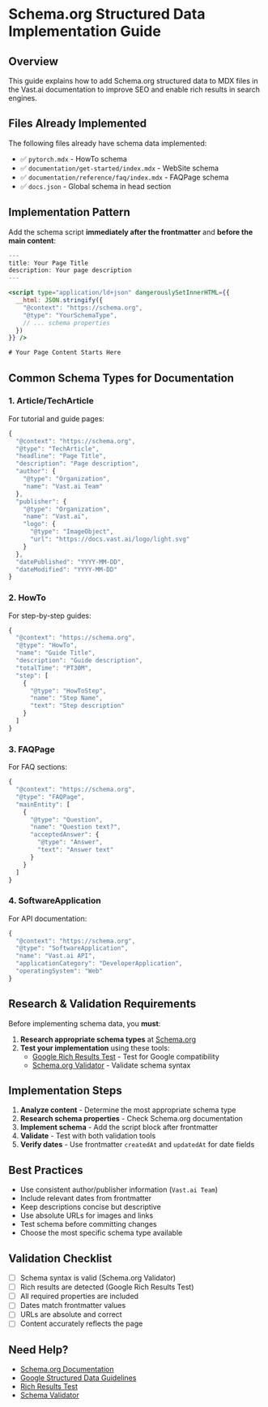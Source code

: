 # Schema.org Structured Data Implementation Guide

## Overview

This guide explains how to add Schema.org structured data to MDX files in the Vast.ai documentation to improve SEO and enable rich results in search engines.

## Files Already Implemented

The following files already have schema data implemented:
- ✅ `pytorch.mdx` - HowTo schema
- ✅ `documentation/get-started/index.mdx` - WebSite schema  
- ✅ `documentation/reference/faq/index.mdx` - FAQPage schema
- ✅ `docs.json` - Global schema in head section

## Implementation Pattern

Add the schema script **immediately after the frontmatter** and **before the main content**:

```jsx
---
title: Your Page Title
description: Your page description
---

<script type="application/ld+json" dangerouslySetInnerHTML={{
  __html: JSON.stringify({
    "@context": "https://schema.org",
    "@type": "YourSchemaType",
    // ... schema properties
  })
}} />

# Your Page Content Starts Here
```

## Common Schema Types for Documentation

### 1. Article/TechArticle
For tutorial and guide pages:
```jsx
{
  "@context": "https://schema.org",
  "@type": "TechArticle",
  "headline": "Page Title",
  "description": "Page description",
  "author": {
    "@type": "Organization",
    "name": "Vast.ai Team"
  },
  "publisher": {
    "@type": "Organization",
    "name": "Vast.ai",
    "logo": {
      "@type": "ImageObject",
      "url": "https://docs.vast.ai/logo/light.svg"
    }
  },
  "datePublished": "YYYY-MM-DD",
  "dateModified": "YYYY-MM-DD"
}
```

### 2. HowTo
For step-by-step guides:
```jsx
{
  "@context": "https://schema.org",
  "@type": "HowTo",
  "name": "Guide Title",
  "description": "Guide description",
  "totalTime": "PT30M",
  "step": [
    {
      "@type": "HowToStep",
      "name": "Step Name",
      "text": "Step description"
    }
  ]
}
```

### 3. FAQPage
For FAQ sections:
```jsx
{
  "@context": "https://schema.org",
  "@type": "FAQPage",
  "mainEntity": [
    {
      "@type": "Question",
      "name": "Question text?",
      "acceptedAnswer": {
        "@type": "Answer",
        "text": "Answer text"
      }
    }
  ]
}
```

### 4. SoftwareApplication
For API documentation:
```jsx
{
  "@context": "https://schema.org",
  "@type": "SoftwareApplication",
  "name": "Vast.ai API",
  "applicationCategory": "DeveloperApplication",
  "operatingSystem": "Web"
}
```

## Research & Validation Requirements

Before implementing schema data, you **must**:

1. **Research appropriate schema types** at [Schema.org](https://schema.org)
2. **Test your implementation** using these tools:
   - [Google Rich Results Test](https://search.google.com/test/rich-results) - Test for Google compatibility
   - [Schema.org Validator](https://validator.schema.org/) - Validate schema syntax

## Implementation Steps

1. **Analyze content** - Determine the most appropriate schema type
2. **Research schema properties** - Check Schema.org documentation
3. **Implement schema** - Add the script block after frontmatter
4. **Validate** - Test with both validation tools
5. **Verify dates** - Use frontmatter `createdAt` and `updatedAt` for date fields

## Best Practices

- Use consistent author/publisher information (`Vast.ai Team`)
- Include relevant dates from frontmatter
- Keep descriptions concise but descriptive
- Use absolute URLs for images and links
- Test schema before committing changes
- Choose the most specific schema type available

## Validation Checklist

- [ ] Schema syntax is valid (Schema.org Validator)
- [ ] Rich results are detected (Google Rich Results Test)
- [ ] All required properties are included
- [ ] Dates match frontmatter values
- [ ] URLs are absolute and correct
- [ ] Content accurately reflects the page

## Need Help?

- [Schema.org Documentation](https://schema.org)
- [Google Structured Data Guidelines](https://developers.google.com/search/docs/appearance/structured-data)
- [Rich Results Test](https://search.google.com/test/rich-results)
- [Schema Validator](https://validator.schema.org/)
